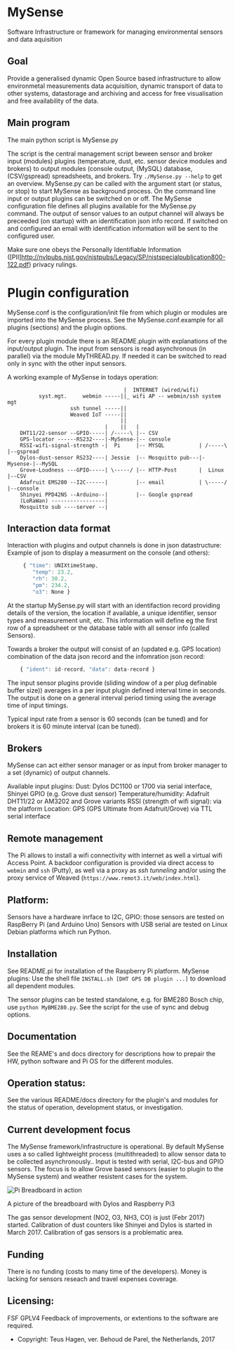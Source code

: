 # MySense
Software Infrastructure or framework for managing environmental sensors and data aquisition

## Goal
Provide a generalised dynamic Open Source based infrastructure to allow environmetal measurements data acquisition, dynamic transport of data to other systems, datastorage and archiving and access for free visualisation and free availability  of the data.

## Main program
The main python script is MySense.py

The script is the central management script beween sensor and broker input (modules) plugins (temperature, dust, etc. sensor device modules and brokers) to output modules (console output, (MySQL) database, (CSV/gspread) spreadsheets, and brokers.
Try `./MySense.py --help` to get an overview.
MySense.py can be called with the argument start (or status, or stop) to start MySense as background process.
On the command line input or output plugins can be switched on or off.
The MySense configuration file defines all plugins available for the MySense.py command.
The output of sensor values to an output channel will always be preceeded (on startup) with an identification json info record.
If switched on and configured an email with identification information will be sent to the configured user.

Make sure one obeys the Personally Identifiable Information ([PII]http://nvlpubs.nist.gov/nistpubs/Legacy/SP/nistspecialpublication800-122.pdf) privacy rulings.

# Plugin configuration 
MySense.conf is the configuration/init file from which plugin or modules are imported into the MySense process. See the MySense.conf.example for all plugins (sections) and the plugin options.

For every plugin module there is an README.plugin with explanations of the input/output plugin.
The input from sensors is read asynchronous (in parallel) via the module MyTHREAD.py.
If needed it can be switched to read only in sync with the other input sensors.

A working example of MySense in todays operation:
```
                                     |  INTERNET (wired/wifi)
          syst.mgt.     webmin -----||_ wifi AP -- webmin/ssh system mgt
                    ssh tunnel -----||
                    Weaved IoT -----||
                                    ||
                               |    ||   |
    DHT11/22-sensor --GPIO-----| /-----\ |-- CSV
    GPS-locator ------RS232----|-MySense-|-- console
    RSSI-wifi-signal-strength -|  Pi     |-- MYSQL           | /-----\ |--gspread
    Dylos-dust-sensor RS232----| Jessie  |-- Mosquitto pub---|-Mysense-|--MySQL
    Grove-Loudness ---GPIO-----| \-----/ |-- HTTP-Post       |  Linux  |--CSV
    Adafruit EMS280 --I2C------|         |-- email           | \-----/ |--console
    Shinyei PPD42NS --Arduino--|         |-- Google gspread
    (LoRaWan) -----------------|
    Mosquitto sub ----server --|
```

## Interaction data format
Interaction with plugins and output channels is done in json datastructure:
Example of json to display a measurment on the console (and others):
```javascript
     { "time": UNIXtimeStamp,
        "temp": 23.2,
        "rh": 30.2,
        "pm": 234.2,
        "o3": None }
```

At the startup MySense.py will start with an identifaction record providing details of the version, the location if available, a unique identifier, sensor types and measurement unit, etc.
This information will define eg the first row of a spreadsheet or the database table with all sensor info (called Sensors).

Towards a broker the output will consist of an (updated e.g. GPS location) combination of the data json record and the infomration json record:
```javascript
    { "ident": id-record, "data": data-record }
```

The input sensor plugins provide (sliding window of a per plug definable buffer size)) averages in a per input plugin defined interval time in seconds. The output is done on a general interval period timing using the average time of input timings.

Typical input rate from a sensor is 60 seconds (can be tuned) and for brokers it is 60 minute interval (can be tuned).

## Brokers
MySense can act either sensor manager or as input from broker manager to a set (dynamic) of output channels. 

Available input plugins:
Dust: Dylos DC1100 or 1700 via serial interface, Shinyei GPIO (e.g. Grove dust sensor)
Temperature/humidity: Adafruit DHT11/22 or AM3202 and Grove variants
RSSI (strength of wifi signal): via the platform
Location: GPS (GPS Ultimate from Adafruit/Grove) via TTL serial interface

## Remote management
The Pi allows to install a wifi connectivity with internet as well a virtual wifi Access Point. A backdoor configuration is provided via direct access to `webmin` and `ssh` (Putty), as well via a proxy as *ssh tunneling* and/or using the proxy service of Weaved (`https://www.remot3.it/web/index.html`).

## Platform:
Sensors have a hardware inrface to I2C, GPIO: those sensors are tested on RaspBerry Pi (and Arduino Uno)
Sensors with USB serial are tested on Linux Debian platforms which run Python.

## Installation
See README.pi for installation of the Raspberry Pi platform.
MySense plugins: Use the shell file `INSTALL.sh [DHT GPS DB plugin ...]` to download all dependent modules.

The sensor plugins can be tested standalone, e.g. for BME280 Bosch chip, use `python MyBME280.py`. See the script for the use of sync and debug options.

## Documentation
See the REAME's and docs directory for descriptions how to prepair the HW, python software and Pi OS for the different modules.

## Operation status:
See the various README/docs directory for the plugin's and modules for the status of operation, development status, or investigation.

## Current development focus
The MySense framework/infrastructure is operational. By default MySense uses a so called lightweight process (multithreaded) to allow sensor data to be collected asynchronously..
Input is tested with serial, I2C-bus and GPIO sensors.
The focus is to allow Grove based sensors (easier to plugin to the MySense system) and weather resistent cases for the system.

![Pi Breadboard in action](https://github.com/teusH/MySense/images/MySense0.png)

A picture of the breadboard with Dylos and Raspberry Pi3

The gas sensor development (NO2, O3, NH3, CO) is just (Febr 2017) started.
Calibration of dust counters like Shinyei and Dylos is started in March 2017.
Calibration of gas sensors is a problematic area.

## Funding
There is no funding (costs to many time of the developers).
Money is lacking for sensors reseach and travel expenses coverage.

## Licensing:
FSF GPLV4
Feedback of improvements, or extentions to the software are required.
* Copyright: Teus Hagen, ver. Behoud de Parel, the Netherlands, 2017

